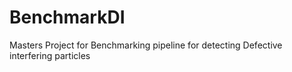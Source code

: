 # BenchmarkDI
Masters Project for Benchmarking pipeline for detecting Defective interfering particles
